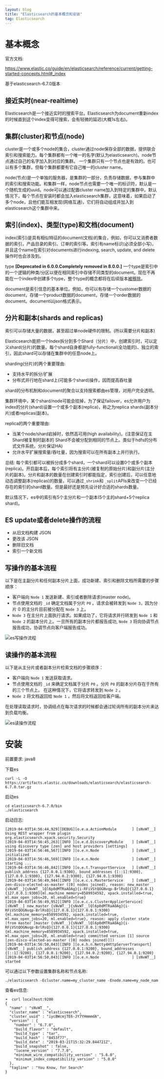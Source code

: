 ```yaml
---
layout: blog
title: "Elasticsearch的基本概念和安装"
tag: Elasticsearch
---
```

# 基本概念
官方文档:

https://www.elastic.co/guide/en/elasticsearch/reference/current/getting-started-concepts.html#_index

基于elasticsearch-6.7.0版本

## 接近实时(near-realtime)
Elasticsearch是一个接近实时的搜索平台。Elasticsearch为document重新index的时候直到这个index变得可搜索，会有轻微的延迟(大概1s左右)。

## 集群(cluster)和节点(node)
cluster是一个或多个node的集合，cluster通过node保存全部的数据，提供联合索引和搜索能力。每个集群都有一个唯一的名字(默认为elasticsearch)。node节点通过自己的名字加入到对应的集群。
一个集群只有一个节点也是有效的。也可以有多个集群，但每个集群都要有它自己唯一的cluster name。

node(节点)是一个单独的服务器，是集群的一部分，负责存储数据，参与集群中的索引和搜索功能。和集群一样，node节点也需要一个唯一的标识符，默认是一个随机生成的uuid。node可以通过配置cluster name加入到特定的集群中。默认情况下，每个节点在安装时都会加入elasticsearch集群，这意味着，如果启动了多个node，且他们能互相发现(网络互通)，它们将自动组成并加入到elasticsearch这个集群中来。

## 索引(index)、类型(type)和文档(document)
index(索引)是具有相似特征的document(文档)的集合，例如，你可以又消费者数据的索引，产品目录的索引、订单的索引等。索引有name标识(必须全部小写)，并且这个name在索引对documents进行indexing, search, update, and delete操作时也会涉及到。

type <B>[Deprecated in 6.0.0.Completely removed in 8.0.0.]</B>
一个type是索引中的一个逻辑的种类/分区以便在相同索引中存储不同类型的document。现在不再能在一个index中创建多个type，整个type的概念都将在后续版本[被移除](https://www.elastic.co/guide/en/elasticsearch/reference/current/removal-of-types.html)。

document是索引信息的基本单位。例如，你可以有存储一个customer数据的document，存储一个product数据的document，存储一个order数据的document。document以json格式表示。

## 分片和副本(shards and replicas)
索引可以存储大量的数据，甚至超过单node硬件的限制。(所以需要分片和副本)

Elasticsearch能把一个Index拆分到多个Shard（分片）中，创建索引时，可以定义shard(分片)的数量。每个shard自身都是fully-functional(全功能的)、独立的索引，因此shard可以存储在集群中的任意node上。

sharding(分片)的两个重要理由:
+ 支持水平的拆分/扩展
+ 分布式并行地在shard上(可能多个shard)操作，因而提高吞吐量

shard的分布机制和document的聚合以支持搜索都由es管理，对用户完全透明。

集群环境中，某个shard/node可能会挂掉，为了保证failover，es允许用户为index的分片(shard)设置一个或多个副本(replica)，称之为replica shards(副本分片)或者replicas(副本)。

replica的两个重要理由:
+ 当某个node/shard宕掉时，依然高可用(high availability)。(注意保证在主Shard被复制时副本的 Shard不会被分配到相同的节点上。类似于hdfs的分布式文件系统，分片保证HA)
+ 允许水平扩展搜索量/吞吐量，因为搜索可以在所有副本上并行执行。

总结: 每个索引都可以被拆分成多个shard，一个shard可以设置0个或多个副本(replica)。开启副本后，每个索引将有主分片(被复制的原始分片)和副分片(主分片的副本)。分片和副本的数量在创建索引时都能指定，索引创建后，可以任意地动态调整副本(replicas)的数量，可以通过`_shrink`和 `_split`APIs来改变一个已经存在的索引的shard数量。但是最好还是预先设计好合适的shards数量。

默认情况下，es中的索引有5个主分片和一个副本(5个主的shard+5个replica shard)。

## ES update或者delete操作的流程
+ 从旧文档构建 JSON
+ 更改该 JSON
+ 删除旧文档
+ 索引一个新文档

## 写操作的基本流程
以下是在主副分片和任何副本分片上面，成功新建、索引和删除文档所需要的步骤顺序：

+ 客户端向 `Node 1` 发送新建、索引或者删除请求(master node)。
+ 节点使用文档的 `_id` 确定文档属于分片 `P0` 。请求会被转发到 `Node 3`，因为分片 0 的主分片目前被分配在 `Node 3` 上。
+ `Node 3` 在主分片上面执行请求。如果成功了，它将请求并行转发到 `Node 1` 和 `Node 2`   的副本分片上。一旦所有的副本分片都报告成功, `Node 3` 将向协调节点报告成功，协调节点向客户端报告成功。

![es写操作流程](https://raw.githubusercontent.com/RussXia/RussXia.github.io/master/_pic/es_write_process.png)

## 读操作的基本流程
以下是从主分片或者副本分片检索文档的步骤顺序：

+ 客户端向 `Node 1` 发送获取请求。
+ 节点使用文档的 `_id` 来确定文档属于分片 `P0` 。分片 `P0` 的副本分片存在于所有的三个节点上。 在这种情况下，它将请求转发到 `Node 2` 。
+ `Node 2` 将文档返回给 `Node 1` ，然后将文档返回给客户端。

在处理读取请求时，协调结点在每次请求的时候都会通过轮询所有的副本分片来达到负载均衡。

![es读操作流程](https://raw.githubusercontent.com/RussXia/RussXia.github.io/master/_pic/es_read_process.png)

# 安装
前置要求:
java8

下载es
```
curl -L -O https://artifacts.elastic.co/downloads/elasticsearch/elasticsearch-6.7.0.tar.gz
```
启动es
```
cd elasticsearch-6.7.0/bin
./elasticsearch
```
启动日志:
~~~
[2019-04-03T14:56:44,929][DEBUG][o.e.a.ActionModule       ] [sNvWT__] Using REST wrapper from plugin org.elasticsearch.xpack.security.Security
[2019-04-03T14:56:45,263][INFO ][o.e.d.DiscoveryModule    ] [sNvWT__] using discovery type [zen] and host providers [settings]
[2019-04-03T14:56:46,567][INFO ][o.e.n.Node               ] [sNvWT__] initialized
[2019-04-03T14:56:46,569][INFO ][o.e.n.Node               ] [sNvWT__] starting ...
[2019-04-03T14:56:46,842][INFO ][o.e.t.TransportService   ] [sNvWT__] publish_address {127.0.0.1:9300}, bound_addresses {[::1]:9300}, {127.0.0.1:9300}, {127.94.0.2:9300}, {127.94.0.1:9300}
[2019-04-03T14:56:49,944][INFO ][o.e.c.s.MasterService    ] [sNvWT__] zen-disco-elected-as-master ([0] nodes joined), reason: new_master {sNvWT__}{sNvWT__lQl6p0dMTRaAOAg}{i-RFiVStQOGNvqp-BrlRsQ}{127.0.0.1}{127.0.0.1:9300}{ml.machine_memory=8589934592, xpack.installed=true, ml.max_open_jobs=20, ml.enabled=true}
[2019-04-03T14:56:49,952][INFO ][o.e.c.s.ClusterApplierService] [sNvWT__] new_master {sNvWT__}{sNvWT__lQl6p0dMTRaAOAg}{i-RFiVStQOGNvqp-BrlRsQ}{127.0.0.1}{127.0.0.1:9300}{ml.machine_memory=8589934592, xpack.installed=true, ml.max_open_jobs=20, ml.enabled=true}, reason: apply cluster state (from master [master {sNvWT__}{sNvWT__lQl6p0dMTRaAOAg}{i-RFiVStQOGNvqp-BrlRsQ}{127.0.0.1}{127.0.0.1:9300}{ml.machine_memory=8589934592, xpack.installed=true, ml.max_open_jobs=20, ml.enabled=true} committed version [1] source [zen-disco-elected-as-master ([0] nodes joined)]])
[2019-04-03T14:56:50,043][INFO ][o.e.h.n.Netty4HttpServerTransport] [sNvWT__] publish_address {127.0.0.1:9200}, bound_addresses {[::1]:9200}, {127.0.0.1:9200}, {127.94.0.2:9200}, {127.94.0.1:9200}
[2019-04-03T14:56:50,043][INFO ][o.e.n.Node               ] [sNvWT__] started
~~~

可以通过以下参数设置集群名称和节点名称:
~~~
./elasticsearch -Ecluster.name=my_cluster_name -Enode.name=my_node_nam
~~~
查看es信息:
~~~
➜  curl localhost:9200
{
  "name" : "sNvWT__",
  "cluster_name" : "elasticsearch",
  "cluster_uuid" : "iycBWcmjTE6-JY7YHmmmdA",
  "version" : {
    "number" : "6.7.0",
    "build_flavor" : "default",
    "build_type" : "tar",
    "build_hash" : "8453f77",
    "build_date" : "2019-03-21T15:32:29.844721Z",
    "build_snapshot" : false,
    "lucene_version" : "7.7.0",
    "minimum_wire_compatibility_version" : "5.6.0",
    "minimum_index_compatibility_version" : "5.0.0"
  },
  "tagline" : "You Know, for Search"
}
~~~
